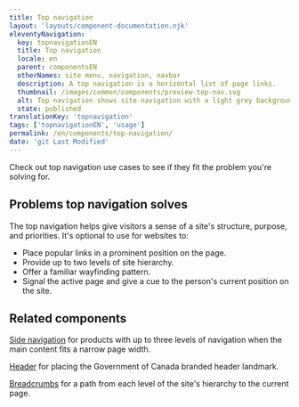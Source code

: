 ```yaml
---
title: Top navigation
layout: 'layouts/component-documentation.njk'
eleventyNavigation:
  key: topnavigationEN
  title: Top navigation
  locale: en
  parent: componentsEN
  otherNames: site menu, navigation, navbar
  description: A top navigation is a horizontal list of page links.
  thumbnail: /images/common/components/preview-top-nav.svg
  alt: Top navigation shows site navigation with a light grey background and three dark grey boxes to represent menu items.
  state: published
translationKey: 'topnavigation'
tags: ['topnavigationEN', 'usage']
permalink: /en/components/top-navigation/
date: 'git Last Modified'
---
```


Check out top navigation use cases to see if they fit the problem you're solving for.

## Problems top navigation solves

The top navigation helps give visitors a sense of a site's structure, purpose, and priorities. It's optional to use for websites to:

- Place popular links in a prominent position on the page.
- Provide up to two levels of site hierarchy.
- Offer a familiar wayfinding pattern.
- Signal the active page and give a cue to the person's current position on the site.

<article class="bg-full-width bg-primary text-light pt-500 pb-400 my-500">
  <h2 class="mt-0 mb-400">Related components</h2>

<a href="{{ links.sideNav }}" class="link-light">Side navigation</a> for products with up to three levels of navigation when the main content fits a narrow page width.

<a href="{{ links.header }}" class="link-light">Header</a> for placing the Government of Canada branded header landmark.

<a href="{{ links.breadcrumbs }}" class="link-light">Breadcrumbs</a> for a path from each level of the site's hierarchy to the current page.

</article>
